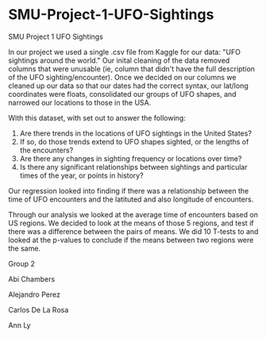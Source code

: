 # SMU-Project-1-UFO-Sightings
SMU Project 1 UFO Sightings

In our project we used a single .csv file from Kaggle for our data: "UFO sightings around the world." Our inital cleaning of the data removed columns that were unusable (ie, column that didn't have the full description of the UFO sighting/encounter). Once we decided on our columns we cleaned up our data so that our dates had the correct syntax, our lat/long coordinates were floats, consolidated our groups of UFO shapes, and narrowed our locations to those in the USA.

With this dataset, with set out to answer the following:
1) Are there trends in the locations of UFO sightings in the United States?
2) If so, do those trends extend to UFO shapes sighted, or the lengths of the encounters?
3) Are there any changes in sighting frequency or locations over time?
4) Is there any significant relationships between sightings and particular times of the year, or points in history?

Our regression looked into finding if there was a relationship between the time of UFO encounters and the latituted and also longitude of encounters.

Through our analysis we looked at the average time of encounters based on US regions. We decided to look at the means of those 5 regions, and test if there was a difference between the pairs of means. We did 10 T-tests to and looked at the p-values to conclude if the means between two regions were the same.

Group 2

Abi Chambers

Alejandro Perez

Carlos De La Rosa

Ann Ly
